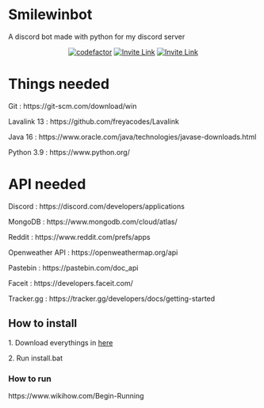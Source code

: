 # Smilewinbot
A discord bot made with python for my discord server
<p align="center">
  <a href=""><img alt="codefactor" src="https://www.codefactor.io/repository/github/reactxsw/smilewinbot/badge"></a>
  <a href="https://discord.gg/R8RYXyB4Cg"><img alt="Invite Link" src="https://discordapp.com/api/guilds/394451338140057610/widget.png?style=shield"></a>
  <a href="sizematterthatswhatshesaidlmao"><img alt="Invite Link" src="https://img.shields.io/github/languages/code-size/reactxsw/Smilewinbot"></a>
</p>
<div id="need"></div>
<h1>Things needed</h1>
<p>Git : https://git-scm.com/download/win</p>
<p>Lavalink 13 : https://github.com/freyacodes/Lavalink</p>
<p>Java 16 : https://www.oracle.com/java/technologies/javase-downloads.html</p>
<p>Python 3.9 : https://www.python.org/</p>
<h1>API needed</h1>
<p>Discord : https://discord.com/developers/applications</p>
<p>MongoDB : https://www.mongodb.com/cloud/atlas/</p>
<p>Reddit : https://www.reddit.com/prefs/apps</p>
<p>Openweather API : https://openweathermap.org/api</p>
<p>Pastebin : https://pastebin.com/doc_api</p>
<p>Faceit : https://developers.faceit.com/</p>
<p>Tracker.gg : https://tracker.gg/developers/docs/getting-started</p>
<h2>How to install</h2>
<p>1. Download everythings in <a href="#need">here</a></p>
<p>2. Run install.bat</p>
<h3> How to run</h3>
https://www.wikihow.com/Begin-Running


